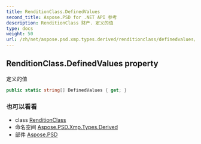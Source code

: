 ```yaml
---
title: RenditionClass.DefinedValues
second_title: Aspose.PSD for .NET API 参考
description: RenditionClass 财产. 定义的值
type: docs
weight: 50
url: /zh/net/aspose.psd.xmp.types.derived/renditionclass/definedvalues/
---
```

## RenditionClass.DefinedValues property

定义的值

```csharp
public static string[] DefinedValues { get; }
```

### 也可以看看

* class [RenditionClass](../)
* 命名空间 [Aspose.PSD.Xmp.Types.Derived](../../renditionclass/)
* 部件 [Aspose.PSD](../../../)


